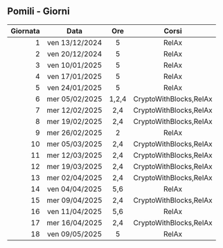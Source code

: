 ## Pomili - Giorni

|Giornata| Data | Ore | Corsi |
|--:|:-:|:-:|:-:|
|1|ven 13/12/2024|5|RelAx|
|2|ven 20/12/2024|5|RelAx|
|3|ven 10/01/2025|5|RelAx|
|4|ven 17/01/2025|5|RelAx|
|5|ven 24/01/2025|5|RelAx|
|6|mer 05/02/2025|1,2,4|CryptoWithBlocks,RelAx|
|7|mer 12/02/2025|2,4|CryptoWithBlocks,RelAx|
|8|mer 19/02/2025|2,4|CryptoWithBlocks,RelAx|
|9|mer 26/02/2025|2|RelAx|
|10|mer 05/03/2025|2,4|CryptoWithBlocks,RelAx|
|11|mer 12/03/2025|2,4|CryptoWithBlocks,RelAx|
|12|mer 19/03/2025|2,4|CryptoWithBlocks,RelAx|
|13|mer 02/04/2025|2,4|CryptoWithBlocks,RelAx|
|14|ven 04/04/2025|5,6|RelAx|
|15|mer 09/04/2025|2,4|CryptoWithBlocks,RelAx|
|16|ven 11/04/2025|5,6|RelAx|
|17|mer 16/04/2025|2,4|CryptoWithBlocks,RelAx|
|18|ven 09/05/2025|5|RelAx|


